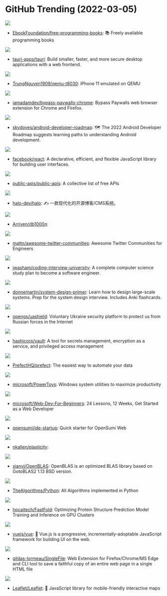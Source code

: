 # GitHub Trending (2022-03-05)

![](https://img.shields.io/badge/none-New%20386-green?style=flat-square&logo=appveyor)
- [EbookFoundation/free-programming-books](https://github.com/EbookFoundation/free-programming-books): 📚 Freely available programming books

![](https://img.shields.io/badge/Rust-New%20307-green?style=flat-square&logo=appveyor)
- [tauri-apps/tauri](https://github.com/tauri-apps/tauri): Build smaller, faster, and more secure desktop applications with a web frontend.

![](https://img.shields.io/badge/C-New%20123-green?style=flat-square&logo=appveyor)
- [TrungNguyen1909/qemu-t8030](https://github.com/TrungNguyen1909/qemu-t8030): iPhone 11 emulated on QEMU

![](https://img.shields.io/badge/JavaScript-New%20320-green?style=flat-square&logo=appveyor)
- [iamadamdev/bypass-paywalls-chrome](https://github.com/iamadamdev/bypass-paywalls-chrome): Bypass Paywalls web browser extension for Chrome and Firefox.

![](https://img.shields.io/badge/Kotlin-New%2035-green?style=flat-square&logo=appveyor)
- [skydoves/android-developer-roadmap](https://github.com/skydoves/android-developer-roadmap): 🗺 The 2022 Android Developer Roadmap suggests learning paths to understanding Android development.

![](https://img.shields.io/badge/JavaScript-New%20260-green?style=flat-square&logo=appveyor)
- [facebook/react](https://github.com/facebook/react): A declarative, efficient, and flexible JavaScript library for building user interfaces.

![](https://img.shields.io/badge/Python-New%20442-green?style=flat-square&logo=appveyor)
- [public-apis/public-apis](https://github.com/public-apis/public-apis): A collective list of free APIs

![](https://img.shields.io/badge/Java-New%2033-green?style=flat-square&logo=appveyor)
- [halo-dev/halo](https://github.com/halo-dev/halo): ✍ 一款现代化的开源博客/CMS系统。

![](https://img.shields.io/badge/Go-New%20127-green?style=flat-square&logo=appveyor)
- [Arriven/db1000n](https://github.com/Arriven/db1000n): 

![](https://img.shields.io/badge/Shell-New%2040-green?style=flat-square&logo=appveyor)
- [mattn/awesome-twitter-communities](https://github.com/mattn/awesome-twitter-communities): Awesome Twitter Communities for Engineers

![](https://img.shields.io/badge/none-New%20293-green?style=flat-square&logo=appveyor)
- [jwasham/coding-interview-university](https://github.com/jwasham/coding-interview-university): A complete computer science study plan to become a software engineer.

![](https://img.shields.io/badge/Python-New%20195-green?style=flat-square&logo=appveyor)
- [donnemartin/system-design-primer](https://github.com/donnemartin/system-design-primer): Learn how to design large-scale systems. Prep for the system design interview. Includes Anki flashcards.

![](https://img.shields.io/badge/TypeScript-New%20129-green?style=flat-square&logo=appveyor)
- [opengs/uashield](https://github.com/opengs/uashield): Voluntary Ukraine security platform to protect us from Russian forces in the Internet

![](https://img.shields.io/badge/Go-New%2012-green?style=flat-square&logo=appveyor)
- [hashicorp/vault](https://github.com/hashicorp/vault): A tool for secrets management, encryption as a service, and privileged access management

![](https://img.shields.io/badge/Python-New%207-green?style=flat-square&logo=appveyor)
- [PrefectHQ/prefect](https://github.com/PrefectHQ/prefect): The easiest way to automate your data

![](https://img.shields.io/badge/C%23-New%20214-green?style=flat-square&logo=appveyor)
- [microsoft/PowerToys](https://github.com/microsoft/PowerToys): Windows system utilities to maximize productivity

![](https://img.shields.io/badge/JavaScript-New%20263-green?style=flat-square&logo=appveyor)
- [microsoft/Web-Dev-For-Beginners](https://github.com/microsoft/Web-Dev-For-Beginners): 24 Lessons, 12 Weeks, Get Started as a Web Developer

![](https://img.shields.io/badge/JavaScript-New%209-green?style=flat-square&logo=appveyor)
- [opensumi/ide-startup](https://github.com/opensumi/ide-startup): Quick starter for OpenSumi Web

![](https://img.shields.io/badge/TypeScript-New%2075-green?style=flat-square&logo=appveyor)
- [nkallen/plasticity](https://github.com/nkallen/plasticity): 

![](https://img.shields.io/badge/Fortran-New%206-green?style=flat-square&logo=appveyor)
- [xianyi/OpenBLAS](https://github.com/xianyi/OpenBLAS): OpenBLAS is an optimized BLAS library based on GotoBLAS2 1.13 BSD version.

![](https://img.shields.io/badge/Python-New%20252-green?style=flat-square&logo=appveyor)
- [TheAlgorithms/Python](https://github.com/TheAlgorithms/Python): All Algorithms implemented in Python

![](https://img.shields.io/badge/Python-New%2022-green?style=flat-square&logo=appveyor)
- [hpcaitech/FastFold](https://github.com/hpcaitech/FastFold): Optimizing Protein Structure Prediction Model Training and Inference on GPU Clusters

![](https://img.shields.io/badge/JavaScript-New%2046-green?style=flat-square&logo=appveyor)
- [vuejs/vue](https://github.com/vuejs/vue): 🖖 Vue.js is a progressive, incrementally-adoptable JavaScript framework for building UI on the web.

![](https://img.shields.io/badge/JavaScript-New%20201-green?style=flat-square&logo=appveyor)
- [gildas-lormeau/SingleFile](https://github.com/gildas-lormeau/SingleFile): Web Extension for Firefox/Chrome/MS Edge and CLI tool to save a faithful copy of an entire web page in a single HTML file

![](https://img.shields.io/badge/JavaScript-New%2025-green?style=flat-square&logo=appveyor)
- [Leaflet/Leaflet](https://github.com/Leaflet/Leaflet): 🍃 JavaScript library for mobile-friendly interactive maps

